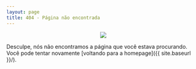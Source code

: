 ```yaml
---
layout: page
title: 404 - Página não encontrada
---
```


<center>
    <img src="{{ site.baseurl }}/assets/404.png" />
</center>

Desculpe, nós não encontramos a página que você estava procurando. Você pode tentar novamente [voltando para a homepage]({{ site.baseurl }}/).
